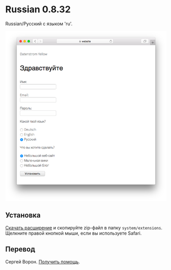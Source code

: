 # Russian 0.8.32

Russian/Русский с языком 'ru'.

<p align="center"><img src="russian-screenshot.png?raw=true" alt="Screenshot"></p>

## Установка

[Скачать расширение](https://github.com/datenstrom/yellow-extensions/raw/master/downloads/russian.zip) и скопируйте zip-файл в папку `system/extensions`. Щелкните правой кнопкой мыши, если вы используете Safari.

## Перевод

Сергей Ворон. [Получить помощь](https://datenstrom.se/yellow/help/).
